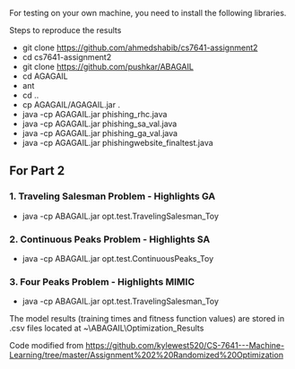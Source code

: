 For testing on your own machine, you need to install the following libraries.

Steps to reproduce the results
- git clone https://github.com/ahmedshabib/cs7641-assignment2
- cd cs7641-assignment2
- git clone https://github.com/pushkar/ABAGAIL
- cd AGAGAIL
- ant
- cd ..
- cp AGAGAIL/AGAGAIL.jar .
- java -cp AGAGAIL.jar  phishing_rhc.java
- java -cp AGAGAIL.jar phishing_sa_val.java
- java -cp AGAGAIL.jar phishing_ga_val.java
- java -cp AGAGAIL.jar phishingwebsite_finaltest.java

## For Part 2
### 1. Traveling Salesman Problem - Highlights GA
- java -cp ABAGAIL.jar opt.test.TravelingSalesman_Toy
### 2. Continuous Peaks Problem - Highlights SA
- java -cp ABAGAIL.jar opt.test.ContinuousPeaks_Toy
### 3. Four Peaks Problem - Highlights MIMIC
- java -cp ABAGAIL.jar opt.test.TravelingSalesman_Toy

The model results (training times and fitness function values) are stored in .csv files located at ~\ABAGAIL\Optimization_Results

Code modified from
https://github.com/kylewest520/CS-7641---Machine-Learning/tree/master/Assignment%202%20Randomized%20Optimization

